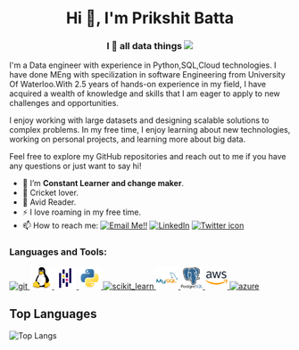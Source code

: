 <h1 align="center">Hi 👋, I'm Prikshit Batta </h1>
<h3 align="center">I &#128156; all data things <img src="https://github.com/TheDudeThatCode/TheDudeThatCode/blob/master/Assets/Rocket.gif" width="15px"></h3>

I'm a Data engineer with experience in Python,SQL,Cloud technologies. I have done MEng with specilization in software Engineering from University Of Waterloo.With 2.5 years of hands-on experience in my field, I have acquired a wealth of knowledge and skills that I am eager to apply to new challenges and opportunities.

I enjoy working with large datasets and designing scalable solutions to complex problems. In my free time, I enjoy learning about new technologies, working on personal projects, and learning more about big data.

Feel free to explore my GitHub repositories and reach out to me if you have any questions or just want to say hi!

- 🌱 I’m **Constant Learner and change maker**.
- 🏏 Cricket lover.
- 📖 Avid Reader.
- ⚡ I love roaming in my free time.
- 📫 How to reach me: <a href="mailto:prikshitbatta@gmail.com">![Email Me!!](https://img.shields.io/badge/Gmail-D14836?style=for-the-badge&logo=gmail&logoColor=white)</a> <a href="https://www.linkedin.com/in/prikshitbatta/">![LinkedIn](https://img.shields.io/badge/LinkedIn-0077B5?style=for-the-badge&logo=linkedin&logoColor=white)</a> <a href="https://twitter.com/PrikshitBatta">
  <img src="https://camo.githubusercontent.com/ac6e1101f110e5f500287cf70dac72519687620deefb5e8de1fa7ba6a3ba2407/68747470733a2f2f6564656e742e6769746875622e696f2f537570657254696e7949636f6e732f696d616765732f706e672f747769747465722e706e67" alt="Twitter icon" width="30" height="30">
</a>

<!-- ### Blogs posts -->
<!-- BLOG-POST-LIST:START -->
<!-- BLOG-POST-LIST:END -->

<h3 align="left">Languages and Tools:</h3>
<p align="left"> <a href="https://git-scm.com/" target="_blank" rel="noreferrer"> <img src="https://www.vectorlogo.zone/logos/git-scm/git-scm-icon.svg" alt="git" width="40" height="40"/> </a> <a href="https://www.linux.org/" target="_blank" rel="noreferrer"> <img src="https://raw.githubusercontent.com/devicons/devicon/master/icons/linux/linux-original.svg" alt="linux" width="40" height="40"/> </a> <a href="https://pandas.pydata.org/" target="_blank" rel="noreferrer"> <img src="https://raw.githubusercontent.com/devicons/devicon/2ae2a900d2f041da66e950e4d48052658d850630/icons/pandas/pandas-original.svg" alt="pandas" width="40" height="40"/> </a> <a href="https://www.python.org" target="_blank" rel="noreferrer"> <img src="https://raw.githubusercontent.com/devicons/devicon/master/icons/python/python-original.svg" alt="python" width="40" height="40"/> </a> <a href="https://scikit-learn.org/" target="_blank" rel="noreferrer"> <img src="https://upload.wikimedia.org/wikipedia/commons/0/05/Scikit_learn_logo_small.svg" alt="scikit_learn" width="40" height="40"/> </a> <a href="https://www.mysql.com/" target="_blank" rel="noreferrer"> <img src="https://raw.githubusercontent.com/devicons/devicon/master/icons/mysql/mysql-original-wordmark.svg" alt="mysql" width="40" height="40"/> </a> <a href="https://www.postgresql.org" target="_blank" rel="noreferrer"> <img src="https://raw.githubusercontent.com/devicons/devicon/master/icons/postgresql/postgresql-original-wordmark.svg" alt="postgresql" width="40" height="40"/> </a> <a href="https://aws.amazon.com" target="_blank" rel="noreferrer"> <img src="https://raw.githubusercontent.com/devicons/devicon/master/icons/amazonwebservices/amazonwebservices-original-wordmark.svg" alt="aws" width="40" height="40"/> <a href="https://azure.microsoft.com/en-in/" target="_blank" rel="noreferrer"> <img src="https://www.vectorlogo.zone/logos/microsoft_azure/microsoft_azure-icon.svg" alt="azure" width="40" height="40"/> </a></p>


## Top Languages
  
  ![Top Langs](https://github-readme-stats.vercel.app/api/top-langs/?username=battaprikshit&layout=compact)
